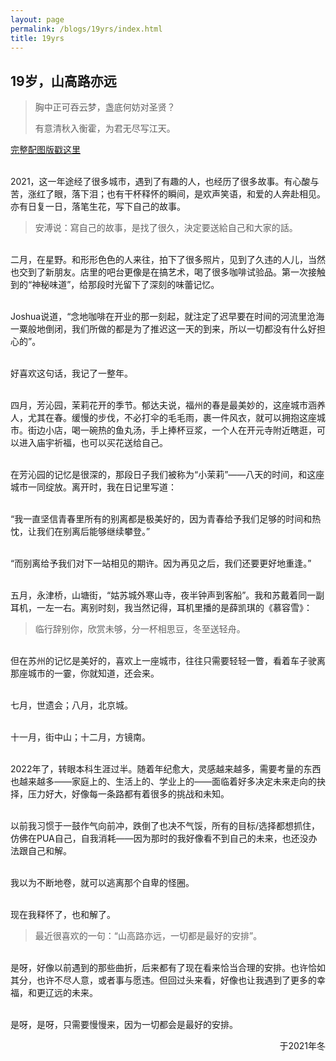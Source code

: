 ```yaml
---
layout: page
permalink: /blogs/19yrs/index.html
title: 19yrs
---
```


## 19岁，山高路亦远

> 胸中正可吞云梦，盏底何妨对圣贤？
>
> 有意清秋入衡霍，为君无尽写江天。

[完整配图版戳这里](https://mp.weixin.qq.com/s/-C901sBkFcw76yFZcA2hWA)

<br>2021，这一年途经了很多城市，遇到了有趣的人，也经历了很多故事。有心酸与苦，涨红了眼，落下泪；也有干杯释怀的瞬间，是欢声笑语，和爱的人奔赴相见。亦有日复一日，落笔生花，写下自己的故事。

> 安溥说：寫自己的故事，是找了很久，決定要送給自己和大家的話。

<br>二月，在星野。和形形色色的人来往，拍下了很多照片，见到了久违的人儿，当然也交到了新朋友。店里的吧台更像是在搞艺术，喝了很多咖啡试验品。第一次接触到的“神秘味道”，给那段时光留下了深刻的味蕾记忆。

<br>Joshua说道，“念地咖啡在开业的那一刻起，就注定了迟早要在时间的河流里沧海一粟般地倒闭，我们所做的都是为了推迟这一天的到来，所以一切都没有什么好担心的”。

<br>好喜欢这句话，我记了一整年。

<br>四月，芳沁园，茉莉花开的季节。郁达夫说，福州的春是最美妙的，这座城市涵养人，尤其在春。缓慢的步伐，不必打伞的毛毛雨，裹一件风衣，就可以拥抱这座城市。街边小店，喝一碗热的鱼丸汤，手上捧杯豆浆，一个人在开元寺附近瞎逛，可以进入庙宇祈福，也可以买花送给自己。

<br>在芳沁园的记忆是很深的，那段日子我们被称为“小茉莉”——八天的时间，和这座城市一同绽放。离开时，我在日记里写道：

<br>“我一直坚信青春里所有的别离都是极美好的，因为青春给予我们足够的时间和热忱，让我们在别离后能够继续攀登。”

<br>“而别离给予我们对下一站相见的期许。因为再见之后，我们还要更好地重逢。”

<br>五月，永津桥，山塘街，“姑苏城外寒山寺，夜半钟声到客船”。我和苏戴着同一副耳机，一左一右。离别时刻，我当然记得，耳机里播的是薛凯琪的《慕容雪》：

> 临行辞别你，欣赏未够，分一杯相思豆，冬至送轻舟。

<br>但在苏州的记忆是美好的，喜欢上一座城市，往往只需要轻轻一瞥，看着车子驶离那座城市的一霎，你就知道，还会来。

<br>七月，世遗会；八月，北京城。

<br>十一月，街中山；十二月，方镜南。

<br>2022年了，转眼本科生涯过半。随着年纪愈大，灵感越来越多，需要考量的东西也越来越多——家庭上的、生活上的、学业上的——面临着好多决定未来走向的抉择，压力好大，好像每一条路都有着很多的挑战和未知。

<br>以前我习惯于一鼓作气向前冲，跌倒了也决不气馁，所有的目标/选择都想抓住，仿佛在PUA自己，自我消耗——因为那时的我好像看不到自己的未来，也还没办法跟自己和解。

<br>我以为不断地卷，就可以逃离那个自卑的怪圈。

<br>现在我释怀了，也和解了。

> 最近很喜欢的一句：“山高路亦远，一切都是最好的安排”。

<br>是呀，好像以前遇到的那些曲折，后来都有了现在看来恰当合理的安排。也许恰如其分，也许不尽人意，或者事与愿违。但回过头来看，好像也让我遇到了更多的幸福，和更辽远的未来。

<br>是呀，是呀，只需要慢慢来，因为一切都会是最好的安排。

<p align="right">于2021年冬</p>
